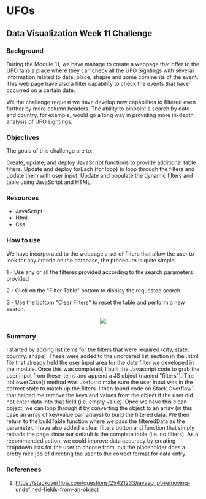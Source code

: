 # UFOs

## **Data Visualization Week 11 Challenge**

### **Background**

During the Module 11, we have manage to create a webpage that offer to the UFO fans a place where they can check all the UFO Sightings with several information related to date, place, shapre and some comments of the event. This web page have also a filter capability to check the events that have occurred on a certain date.

We the challenge request we have develop new capabilites to filtered even further by more column headers. The ability to pinpoint a search by date and country, for example, would go a long way in providing more in-depth analysis of UFO sightings.

### **Objectives**
The goals of this challenge are to:

Create, update, and deploy JavaScript functions to provide additional table filters.
Update and deploy forEach (for loop) to loop through the filters and update them with user input.
Update and populate the dynamic filters and table using JavaScript and HTML.

### **Resources**
- JavaScript
- Html
- Css

### **How to use**

We have incorporated to the webpage a set of filters that allow the user to look for any criteria on the database, the procedure is quite simple:

1 - Use any or all the filteres provided according to the search parameters provided

2 - Click on the "Filter Table" bottom to display the requested search.

3 - Use the bottom "Clear Filters" to reset the table and perform a new search. 

<p align = "center">
  <img src="https://github.com/GDIAZ1106/Module_11_UFOs/blob/main/resources/filter_tutorial.png?raw=true" />
  

### **Summary**
I started by adding list items for the filters that were required (city, state, country, shape). These were added to the unordered list section in the .html file that already held the user input area for the date filter we developed in the module. Once this was completed, I built the Javascript code to grab the user input from these items and append a JS object (named "filters"). The .toLowerCase() method was useful to make sure the user input was in the correct state to match up the filters. I then found code on Stack Overflow1 that helped me remove the keys and values from the object if the user did not enter data into that field (i.e. empty value). Once we have this clean object, we can loop through it by converting the object to an array (in this case an array of key/value pair arrays) to build the filtered data. We then return to the buildTable function where we pass the filteredData as the parameter. I have also added a clear filters button and function that simply reloads the page since our default is the complete table (i.e. no filters). As a recommended action, we could improve data accuracy by creating dropdown lists for the user to choose from, but the placeholder does a pretty nice job of directing the user to the correct format for data entry.

### **References**
1. https://stackoverflow.com/questions/25421233/javascript-removing-undefined-fields-from-an-object

